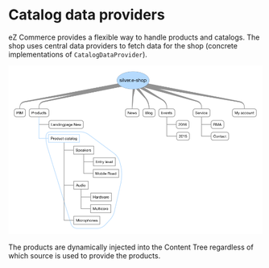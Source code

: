 # Catalog data providers

eZ Commerce provides a flexible way to handle products and catalogs. The shop uses central data providers to fetch data for the shop (concrete implementations of `CatalogDataProvider`).

![](../../img/catalog_dataproviders.png)

The products are dynamically injected into the Content Tree regardless of which source is used to provide the products.
